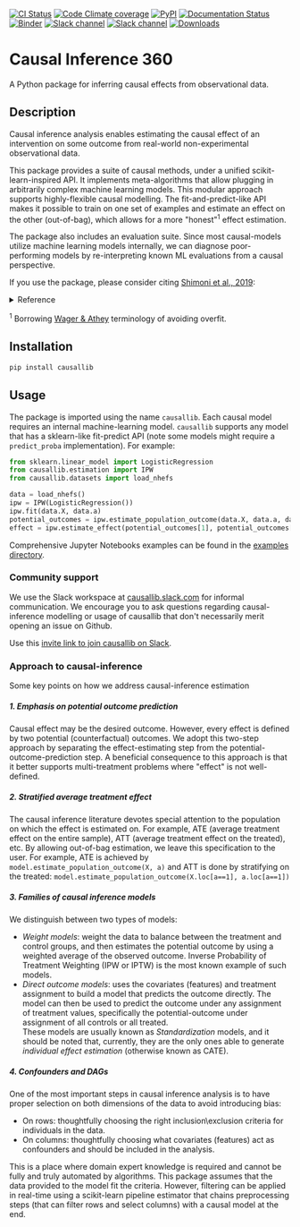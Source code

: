 [![CI Status](https://github.com/BiomedSciAI/causallib/actions/workflows/build.yml/badge.svg?branch=master)](https://github.com/BiomedSciAI/causallib/actions/workflows/build.yml)
[![Code Climate coverage](https://img.shields.io/codeclimate/coverage/BiomedSciAI/causallib?logo=codeclimate)](https://codeclimate.com/github/BiomedSciAI/causallib/test_coverage)
[![PyPI](https://img.shields.io/pypi/v/causallib?color=blue&logo=pypi&logoColor=yellow)](https://badge.fury.io/py/causallib)
[![Documentation Status](https://readthedocs.org/projects/causallib/badge/?version=latest)](https://causallib.readthedocs.io/en/latest/)
[![Binder](https://mybinder.org/badge_logo.svg)](https://mybinder.org/v2/gh/BiomedSciAI/causallib/HEAD)
[![Slack channel](https://img.shields.io/badge/join-slack-blue.svg?logo=slack)](https://join.slack.com/t/causallib/shared_invite/zt-mwxnwe1t-htEgAXr3j3T2UeZj61gP6g)
[![Slack channel](https://img.shields.io/badge/support-slack-blue.svg?logo=slack)](https://causallib.slack.com/)
[![Downloads](https://static.pepy.tech/badge/causallib)](https://pepy.tech/project/causallib)
# Causal Inference 360
A Python package for inferring causal effects from observational data.

## Description
Causal inference analysis enables estimating the causal effect of 
an intervention on some outcome from real-world non-experimental observational data.  

This package provides a suite of causal methods, 
under a unified scikit-learn-inspired API.
It implements meta-algorithms that allow plugging in arbitrarily complex machine learning models. 
This modular approach supports highly-flexible causal modelling.
The fit-and-predict-like 
API makes it possible to train on one set of examples 
and estimate an effect on the other (out-of-bag),
which allows for a more "honest"<sup>1</sup> effect estimation.

The package also includes an evaluation suite. 
Since most causal-models utilize machine learning models internally, 
we can diagnose poor-performing models by re-interpreting known ML evaluations from  a causal perspective.

If you use the package, please consider citing [Shimoni et al., 2019](https://arxiv.org/abs/1906.00442):
<details>
  <summary>Reference</summary>
  
```bibtex
@article{causalevaluations,
  title={An Evaluation Toolkit to Guide Model Selection and Cohort Definition in Causal Inference},
  author={Shimoni, Yishai and Karavani, Ehud and Ravid, Sivan and Bak, Peter and Ng, Tan Hung and Alford, Sharon Hensley and Meade, Denise and Goldschmidt, Yaara},
  journal={arXiv preprint arXiv:1906.00442},
  year={2019}
}
```

-------------
</details>

<sup>1</sup> Borrowing [Wager & Athey](https://arxiv.org/abs/1510.04342) terminology of avoiding overfit.  


## Installation
```bash
pip install causallib
```

## Usage
The package is imported using the name `causallib`.
Each causal model requires an internal machine-learning model.
`causallib` supports any model that has a sklearn-like fit-predict API
(note some models might require a `predict_proba` implementation).
For example:
```Python
from sklearn.linear_model import LogisticRegression
from causallib.estimation import IPW 
from causallib.datasets import load_nhefs

data = load_nhefs()
ipw = IPW(LogisticRegression())
ipw.fit(data.X, data.a)
potential_outcomes = ipw.estimate_population_outcome(data.X, data.a, data.y)
effect = ipw.estimate_effect(potential_outcomes[1], potential_outcomes[0])
```
Comprehensive Jupyter Notebooks examples can be found in the [examples directory](examples).

### Community support
We use the Slack workspace at [causallib.slack.com](https://causallib.slack.com/) for informal communication.
We encourage you to ask questions regarding causal-inference modelling or 
usage of causallib that don't necessarily merit opening an issue on Github.  

Use this [invite link to join causallib on Slack](https://join.slack.com/t/causallib/shared_invite/zt-mwxnwe1t-htEgAXr3j3T2UeZj61gP6g). 

### Approach to causal-inference
Some key points on how we address causal-inference estimation

##### 1. Emphasis on potential outcome prediction  
Causal effect may be the desired outcome. 
However, every effect is defined by two potential (counterfactual) outcomes. 
We adopt this two-step approach by separating the effect-estimating step 
from the potential-outcome-prediction step. 
A beneficial consequence to this approach is that it better supports 
multi-treatment problems where "effect" is not well-defined.

##### 2. Stratified average treatment effect
The causal inference literature devotes special attention to the population 
on which the effect is estimated on.
For example, ATE (average treatment effect on the entire sample),
ATT (average treatment effect on the treated), etc. 
By allowing out-of-bag estimation, we leave this specification to the user.
For example, ATE is achieved by `model.estimate_population_outcome(X, a)`
and ATT is done by stratifying on the treated: `model.estimate_population_outcome(X.loc[a==1], a.loc[a==1])`

##### 3. Families of causal inference models
We distinguish between two types of models:
* *Weight models*: weight the data to balance between the treatment and control groups, 
   and then estimates the potential outcome by using a weighted average of the observed outcome. 
   Inverse Probability of Treatment Weighting (IPW or IPTW) is the most known example of such models. 
* *Direct outcome models*: uses the covariates (features) and treatment assignment to build a
   model that predicts the outcome directly. The model can then be used to predict the outcome
   under any assignment of treatment values, specifically the potential-outcome under assignment of
   all controls or all treated.  
   These models are usually known as *Standardization* models, and it should be noted that, currently,
   they are the only ones able to generate *individual effect estimation* (otherwise known as CATE).

##### 4. Confounders and DAGs
One of the most important steps in causal inference analysis is to have 
proper selection on both dimensions of the data to avoid introducing bias:
* On rows: thoughtfully choosing the right inclusion\exclusion criteria 
  for individuals in the data. 
* On columns: thoughtfully choosing what covariates (features) act as confounders 
  and should be included in the analysis.

This is a place where domain expert knowledge is required and cannot be fully and truly automated
by algorithms. 
This package assumes that the data provided to the model fit the criteria. 
However, filtering can be applied in real-time using a scikit-learn pipeline estimator
that chains preprocessing steps (that can filter rows and select columns) with a causal model at the end.

